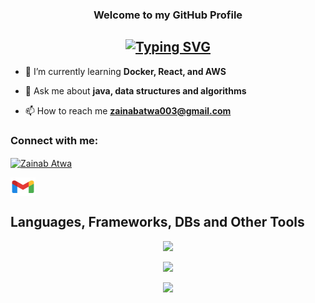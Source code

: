 <h3 align="center">Welcome to my GitHub Profile</h3>

<h2 align="center"><a href="#"><img src="https://readme-typing-svg.demolab.com?font=Cascadia&pause=1000&center=true&width=435&lines=Hi%2C+I'm+Zainab+Atwa+" alt="Typing SVG" /></a></h2>

- 🌱 I’m currently learning **Docker, React, and AWS**

- 💬 Ask me about **java, data structures and algorithms**

- 📫 How to reach me **zainabatwa003@gmail.com**


<h3 align="left">Connect with me:</h3>
<p align="left">
<a href="https://www.linkedin.com/in/zainab-atwa-3aa07525a/" target="blank"><img align="center" src="https://raw.githubusercontent.com/rahuldkjain/github-profile-readme-generator/master/src/images/icons/Social/linked-in-alt.svg" alt="Zainab Atwa" height="30" width="40" /></a>

<a href="https://www.linkedin.com/in/zainab-atwa-3aa07525a/" target="blank"><img align="center" src="https://raw.githubusercontent.com/rahuldkjain/github-profile-readme-generator/master/src/images/icons/Social/gmail.svg" alt="Zainab Atwa" height="30" width="40" /></a>

</p>


## Languages, Frameworks, DBs and Other Tools

<p align="center">
  <a href="https://github.com/zainab1AT/">
    <img src="https://skillicons.dev/icons?i=py,java,spring,react,mysql,maven" />
  </a>
</p>

<p align="center">
  <a href="https://github.com/zainab1AT/">
    <img src="https://skillicons.dev/icons?i=git,github,html,css,javascript,php" />
  </a>
</p>


<p align="center">
  <a href="https://github.com/zainab1AT/">
    <img src="https://skillicons.dev/icons?i=postman,eclipse,vscode,stackoverflow,figma" />
  </a>
</p>
<!--
![Python](https://img.shields.io/badge/-Python-black?style=flat-square&logo=Python)
![Java](https://img.shields.io/badge/java-%23ED8B00.svg?style=flat-square&logo=openjdk&logoColor=black)
![JS](https://img.shields.io/badge/JavaScript-323330?style=flat&logo=javascript&logoColor=F7DF1E)

<!--
![Django](https://img.shields.io/badge/Django-092E20?style=flat&logo=django&logoColor=white)
![Flask](https://img.shields.io/badge/Flask-000000?style=flat&logo=flask&logoColor=white)
![Fast API](https://img.shields.io/badge/fastapi-109989?style=flat&logo=FASTAPI&logoColor=white)
![Spring](https://img.shields.io/badge/spring-%236DB33F.svg?style=flat&logo=spring&logoColor=white)

![MySQL](https://img.shields.io/badge/MySQL-00000F?style=flat&logo=mysql&logoColor=white)
![PostgreSQL](https://img.shields.io/badge/-PostgreSQL-336791?style=flat-square&logo=postgresql)
![MongoDb](https://img.shields.io/badge/MongoDB-4EA94B?style=flat&logo=mongodb&logoColor=white)

![TensorFlow](https://img.shields.io/badge/TensorFlow-FF6F00?style=flat&logo=TensorFlow&logoColor=white)
![OpenCV](https://img.shields.io/badge/OpenCV-27338e?style=flat&logo=OpenCV&logoColor=white) -->
<!-- ![Github Stats](https://github-readme-stats.vercel.app/api?username=MeqdadDev&count_private=true&show_icons=true&include_all_commits=true&theme=light) 
</p>-->


